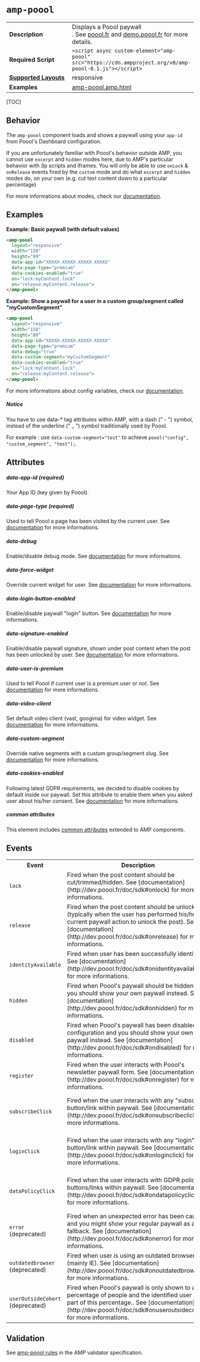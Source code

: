 <!---
Copyright 2017 The AMP HTML Authors.

Licensed under the Apache License, Version 2.0 (the "License");
you may not use this file except in compliance with the License.
You may obtain a copy of the License at

      http://www.apache.org/licenses/LICENSE-2.0

Unless required by applicable law or agreed to in writing, software
distributed under the License is distributed on an "AS-IS" BASIS,
WITHOUT WARRANTIES OR CONDITIONS OF ANY KIND, either express or implied.
See the License for the specific language governing permissions and
limitations under the License.
-->

# <a name=”amp-poool></a> `amp-poool`

<table>
  <tr>
    <td width="40%"><strong>Description</strong></td>
    <td>
      Displays a Poool paywall<br />.
      See <a href="http://poool.fr">poool.fr</a> and <a href="http://demo.poool.fr">demo.poool.fr</a> for more details.
    </td>
  </tr>
  <tr>
    <td width="40%"><strong>Required Script</strong></td>
    <td><code>&lt;script async custom-element="amp-poool" src="https://cdn.ampproject.org/v0/amp-poool-0.1.js">&lt;/script></code></td>
  </tr>
  <tr>
    <td class="col-fourty"><strong><a href="https://www.ampproject.org/docs/guides/responsive/control_layout.html">Supported Layouts</a></strong></td>
    <td>responsive</td>
  </tr>
  <tr>
    <td width="40%"><strong>Examples</strong></td>
    <td><a href="https://github.com/ampproject/amphtml/blob/master/examples/amp-poool.amp.html">amp-poool.amp.html</a></td>
  </tr>
</table>

[TOC]

## Behavior

The `amp-poool` component loads and shows a paywall using your `app-id` from Poool's Dashboard configuration.

If you are unfortunately familiar with Poool's behavior outside AMP, you cannot use `excerpt` and `hidden` modes here, due to AMP's particular behavior with 3p scripts and iframes. You will only be able to use `onLock` & `onRelease` events fired by the `custom` mode and do what `excerpt` and `hidden` modes do, on your own (e.g. cut text content down to a particular percentage)

For more informations about modes, check our [documentation](https://dev.poool.fr/doc/sdk#mode).


## Examples

__Example: Basic paywall (with default values)__

```html
<amp-poool
  layout="responsive"
  width="150"
  height="80"
  data-app-id="XXXXX-XXXXX-XXXXX-XXXXX"
  data-page-type="premium"
  data-cookies-enabled="true"
  on="lock:myContent.lock"
  on="release:myContent.release">
</amp-poool>
```

__Example: Show a paywall for a user in a custom group/segment called "myCustomSegment"__

```html
<amp-poool
  layout="responsive"
  width="150"
  height="80"
  data-app-id="XXXXX-XXXXX-XXXXX-XXXXX"
  data-page-type="premium"
  data-debug="true"
  data-custom-segment="myCustomSegment"
  data-cookies-enabled="true"
  on="lock:myContent.lock"
  on="release:myContent.release">
</amp-poool>
```

For more informations about config variables, check our [documentation](https://dev.poool.fr/doc/sdk#configuration).

##### Notice

You have to use data-* tag attributes within AMP, with a dash (" - ") symbol, instead of the underline (" _ ") symbol traditionally used by Poool.

For example : use `data-custom-segment="test"` to achieve `poool("config", "custom_segment", "test");`.


## Attributes

##### data-app-id (required)
Your App ID (key given by Poool).

##### data-page-type (required)
Used to tell Poool a page has been visited by the current user.
See [documentation](http://dev.poool.fr/doc/sdk#page_view) for more informations.

##### data-debug
Enable/disable debug mode.
See [documentation](http://dev.poool.fr/doc/sdk#debug) for more informations.

##### data-force-widget
Override current widget for user.
See [documentation](http://dev.poool.fr/doc/sdk#force_widget) for more informations.

##### data-login-button-enabled
Enable/disable paywall "login" button.
See [documentation](http://dev.poool.fr/doc/sdk#login_button_enabled) for more informations.

##### data-signature-enabled
Enable/disable paywall signature, shown under post content when the post has been unlocked by user.
See [documentation](http://dev.poool.fr/doc/sdk#signature_enabled) for more informations.

##### data-user-is-premium
Used to tell Poool if current user is a premium user or not.
See [documentation](http://dev.poool.fr/doc/sdk#user_is_premium) for more informations.

##### data-video-client
Set default video client (vast, googima) for video widget.
See [documentation](http://dev.poool.fr/doc/sdk#video_client) for more informations.

##### data-custom-segment
Override native segments with a custom group/segment slug.
See [documentation](http://dev.poool.fr/doc/sdk#custom_segment) for more informations.

##### data-cookies-enabled
Following latest GDPR requirements, we decided to disable cookies by default inside our paywall. Set this attribute to enable them when you asked user about his/her consent.
See [documentation](http://dev.poool.fr/doc/sdk#cookies_enabled) for more informations.

##### common attributes
This element includes [common attributes](https://www.ampproject.org/docs/reference/common_attributes) extended to AMP components.

## Events

<table>
  <tr>
    <th width="25%">Event</th>
    <th width="35%">Description</th>
    <th width="40%">Data</th>
  </tr>
  <tr>
    <td><code>lock</code></td>
    <td>Fired when the post content should be cut/trimmed/hidden. See [documentation](http://dev.poool.fr/doc/sdk#onlock) for more informations.</td>
    <td>None</td>
  </tr>
  <tr>
    <td><code>release</code></td>
    <td>Fired when the post content should be unlocked (typically when the user has performed his/her current paywall action to unlock the post). See [documentation](http://dev.poool.fr/doc/sdk#onrelease) for more informations.</td>
    <td><pre>event.widget</pre></td>
  </tr>
  <tr>
    <td><code>identityAvailable</code></td>
    <td>Fired when user has been successfully identified. See [documentation](http://dev.poool.fr/doc/sdk#onidentityavailable) for more informations.</td>
    <td><pre>
    event.user_id
    event.segment_slug
    </pre></td>
  </tr>
  <tr>
    <td><code>hidden</code></td>
    <td>Fired when Poool's paywall should be hidden and you should show your own paywall instead. See [documentation](http://dev.poool.fr/doc/sdk#onhidden) for more informations.</td>
    <td>None</td>
  </tr>
  <tr>
    <td><code>disabled</code></td>
    <td>Fired when Poool's paywall has been disabled in configuration and you should show your own paywall instead. See [documentation](http://dev.poool.fr/doc/sdk#ondisabled) for more informations.</td>
    <td>None</td>
  </tr>
  <tr>
    <td><code>register</code></td>
    <td>Fired when the user interacts with Poool's newsletter paywall form. See [documentation](http://dev.poool.fr/doc/sdk#onregister) for more informations.</td>
    <td><pre>
    event.email
    event.newsletter_id
    </pre></td>
  </tr>
  <tr>
    <td><code>subscribeClick</code></td>
    <td>Fired when the user interacts with any "subscribe" button/link within paywall. See [documentation](http://dev.poool.fr/doc/sdk#onsubscribeclick) for more informations.</td>
    <td><pre>
    event.widget
    event.button
    event.originalEvent
    event.url
    </pre></td>
  </tr>
  <tr>
    <td><code>loginClick</code></td>
    <td>Fired when the user interacts with any "login" button/link within paywall. See [documentation](http://dev.poool.fr/doc/sdk#onloginclick) for more informations.</td>
    <td><pre>
    event.widget
    event.button
    event.originalEvent
    event.url
    </pre></td>
  </tr>
  <tr>
    <td><code>dataPolicyClick</code></td>
    <td>Fired when the user interacts with GDPR policy buttons/links within paywall. See [documentation](http://dev.poool.fr/doc/sdk#ondatapolicyclick) for more informations.</td>
    <td><pre>
    event.widget
    event.button
    event.originalEvent
    event.url
    </pre></td>
  </tr>
  <tr>
    <td><code>error</code> (deprecated)</td>
    <td>Fired when an unexpected error has been caught and you might show your regular paywall as a fallback. See [documentation](http://dev.poool.fr/doc/sdk#onerror) for more informations.</td>
    <td>None</td>
  </tr>
  <tr>
    <td><code>outdatedbrowser</code> (deprecated)</td>
    <td>Fired when user is using an outdated browser (mainly IE). See [documentation](http://dev.poool.fr/doc/sdk#onoutdatedbrowser) for more informations.</td>
    <td>None</td>
  </tr>
  <tr>
    <td><code>userOutsideCohort</code> (deprecated)</td>
    <td>Fired when Poool's paywall is only shown to a percentage of people and the identified user is not part of this percentage.. See [documentation](http://dev.poool.fr/doc/sdk#onuseroutsidecohort) for more informations.</td>
    <td>None</td>
  </tr>
</table>

## Validation

See [amp-poool rules](https://github.com/ampproject/amphtml/blob/master/extensions/amp-poool/validator-amp-poool.protoascii) in the AMP validator specification.
